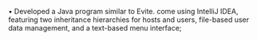 •	Developed a Java program similar to Evite. come using IntelliJ IDEA, featuring two inheritance hierarchies for hosts and users, file-based user data management, and a text-based menu interface;
